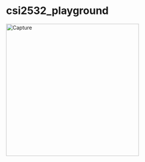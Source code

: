 # csi2532_playground

<img width="363" alt="Capture" src="https://user-images.githubusercontent.com/75296154/155940755-c6130850-f4c8-45dc-8416-5129bc17fd1a.PNG">
